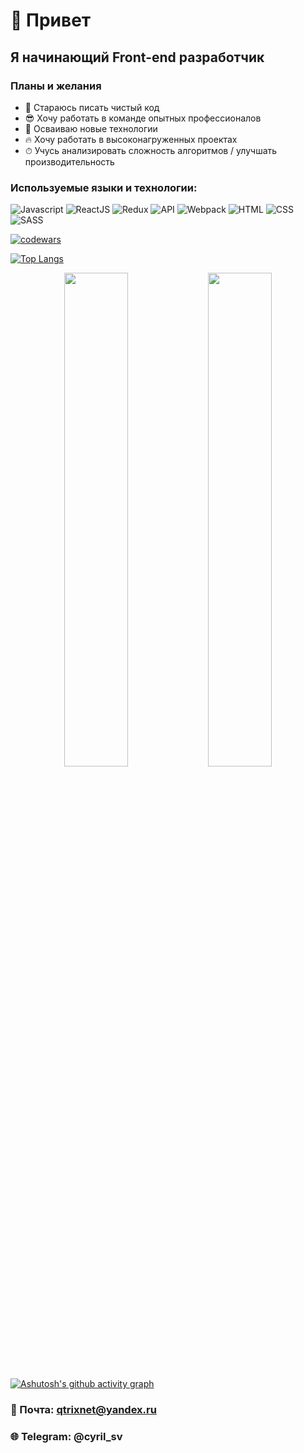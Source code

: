 # 👋 Привет
## Я начинающий Front-end разработчик
<!-- ### Мои последние работы можно увидеть здесь: [Портфолио](https://qtrixnet.github.io/new-portfolio) -->
### Планы и желания
+ 🧼 Стараюсь писать чистый код
+ 😎 Хочу работать в команде опытных профессионалов
+ 🚀 Осваиваю новые технологии
+ 🔥 Хочу работать в высоконагруженных проектах
+ ⏱ Учусь анализировать сложность алгоритмов / улучшать производительность
### Используемые языки и технологии: 
![Javascript](https://img.shields.io/badge/-Javascript-0d1117?style=for-the-badge&logo=Javascript)
![ReactJS](https://img.shields.io/badge/-ReactJS-0d1117?style=for-the-badge&logo=React)
![Redux](https://img.shields.io/badge/-Redux-0d1117?style=for-the-badge&logo=Redux)
![API](https://img.shields.io/badge/-REST&#032;API-0d1117?style=for-the-badge)
![Webpack](https://img.shields.io/badge/-Webpack-0d1117?style=for-the-badge&logo=Webpack)
![HTML](https://img.shields.io/badge/-HTML-0d1117?style=for-the-badge&logo=html5)
![CSS](https://img.shields.io/badge/-CSS-0d1117?style=for-the-badge&logo=css3)
![SASS](https://img.shields.io/badge/-SASS-0d1117?style=for-the-badge&logo=sass)

[![codewars](https://www.codewars.com/users/Qtrixnet/badges/micro)](https://www.codewars.com/users/Qtrixnet)

[![Top Langs](https://github-readme-stats.vercel.app/api/top-langs/?username=qtrixnet&layout=compact)](https://github.com/anuraghazra/github-readme-stats)

<div align="center">
  <img width="45%" src="http://github-readme-streak-stats.herokuapp.com?user=qtrixnet&theme=react&hide_border=true&date_format=j%2Fn%5B%2FY%5D"/>
  <img width="45%" src="https://github-readme-stats.vercel.app/api?username=qtrixnet&&hide_border=trueshow_icons=true&theme=react"/>
</div>

[![Ashutosh's github activity graph](https://activity-graph.herokuapp.com/graph?username=qtrixnet&hide_border=true&theme=react-dark)](https://github.com/ashutosh00710/github-readme-activity-graph)

### 📧 Почта: qtrixnet@yandex.ru
### 🌐 Telegram: @cyril_sv
